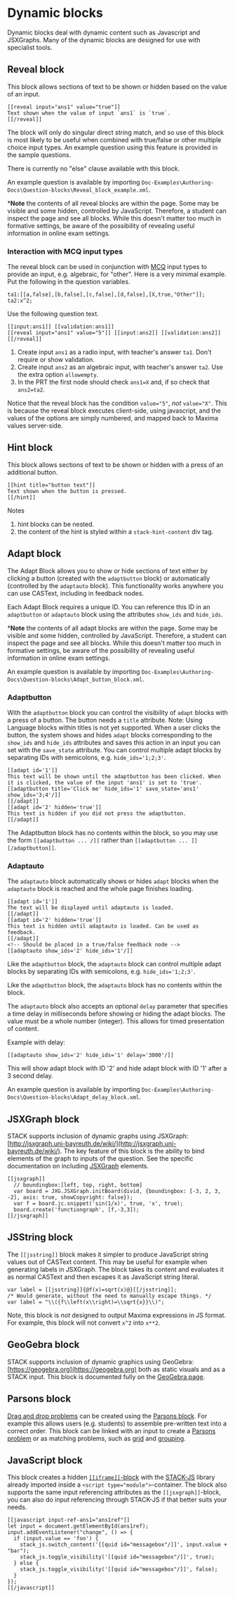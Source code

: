 # Dynamic blocks

Dynamic blocks deal with dynamic content such as Javascript and JSXGraphs.  Many of the dynamic blocks are designed for use with specialist tools.

## Reveal block ##

This block allows sections of text to be shown or hidden based on the value of an input.

```
[[reveal input="ans1" value="true"]]
Text shown when the value of input `ans1` is `true`.
[[/reveal]]
```

The block will only do singular direct string match, and so use of this block is most likely to be useful when combined with true/false or other multiple choice input types.  An example question using this feature is provided in the sample questions.

There is currently no "else" clause available with this block.

An example question is available by importing `Doc-Examples\Authoring-Docs\Question-blocks\Reveal_block_example.xml`.

***Note** the contents of all reveal blocks are within the page.  Some may be visible and some hidden, controlled by JavaScript.  Therefore, a student can inspect the page and see all blocks.  While this doesn't matter too much in formative settings, be aware of the possibility of revealing useful information in online exam settings.


### Interaction with MCQ input types

The reveal block can be used in conjunction with [MCQ](../../Authoring/Inputs/Multiple_choice_input.md) input types to provide an input, e.g. algebraic, for "other".  Here is a very minimal example.  Put the following in the question variables.

    ta1:[[a,false],[b,false],[c,false],[d,false],[X,true,"Other"]];
    ta2:x^2;

Use the following question text.

    [[input:ans1]] [[validation:ans1]]
    [[reveal input="ans1" value="5"]] [[input:ans2]] [[validation:ans2]] [[/reveal]]

1. Create input `ans1` as a radio input, with teacher's answer `ta1`.  Don't require or show validation.
2. Create input `ans2` as an algebraic input, with teacher's answer `ta2`.  Use the extra option `allowempty`.
3. In the PRT the first node should check `ans1=X` and, if so check that `ans2=ta2`.

Notice that the reveal block has the condition `value="5"`, _not_ `value="X"`.  This is because the reveal block executes client-side, using javascript, and the values of the options are simply numbered, and mapped back to Maxima values server-side.

## Hint block ##

This block allows sections of text to be shown or hidden with a press of an additional button.

```
[[hint title="button text"]]
Text shown when the button is pressed.
[[/hint]]
```

Notes

1. hint blocks can be nested.
2. the content of the hint is styled within a `stack-hint-content` div tag.

## Adapt block ##

The Adapt Block allows you to show or hide sections of text either by clicking a button (created with the `adaptbutton` block) or automatically (controlled by the `adaptauto` block). This functionality works anywhere you can use CASText, including in feedback nodes.

Each Adapt Block requires a unique ID. You can reference this ID in an `adaptbutton` or `adaptauto` block using the attributes `show_ids` and `hide_ids`.

***Note** the contents of all adapt blocks are within the page.  Some may be visible and some hidden, controlled by JavaScript.  Therefore, a student can inspect the page and see all blocks.  While this doesn't matter too much in formative settings, be aware of the possibility of revealing useful information in online exam settings.

An example question is available by importing `Doc-Examples\Authoring-Docs\Question-blocks\Adapt_button_block.xml`.

### Adaptbutton

With the `adaptbutton` block you can control the visibility of `adapt` blocks with a press of a button. The button needs a `title` attribute. Note: Using Language blocks within titles is not yet supported.
When a user clicks the button, the system shows and hides `adapt` blocks corresponding to the `show_ids` and `hide_ids` attributes and saves this action in an input you can set with the `save_state` attribute.
You can control multiple adapt blocks by separating IDs with semicolons, e.g. `hide_ids='1;2;3'`.

```
[[adapt id='1']]
This text will be shown until the adaptbutton has been clicked. When it is clicked, the value of the input 'ans1' is set to 'true'.
[[adaptbutton title='Click me' hide_ids='1' save_state='ans1' show_ids='3;4'/]]
[[/adapt]]
[[adapt id='2' hidden='true']]
This text is hidden if you did not press the adaptbutton.
[[/adapt]]
```

The Adaptbutton block has no contents within the block, so you may use the form `[[adaptbutton ... /]]` rather than `[[adaptbutton ... ]][/adaptbutton]]`.

### Adaptauto

The `adaptauto` block automatically shows or hides `adapt` blocks when the `adaptauto` block is reached and the whole page finishes loading.

```
[[adapt id='1']]
The text will be displayed until adaptauto is loaded.
[[/adapt]]
[[adapt id='2' hidden='true']]
This text is hidden until adaptauto is loaded. Can be used as feedback.
[[/adapt]]
<!-- Should be placed in a true/false feedback node -->
[[adaptauto show_ids='2' hide_ids='1'/]]
```

Like the `adaptbutton` block, the `adaptauto` block can control multiple adapt blocks by separating IDs with semicolons, e.g. `hide_ids='1;2;3'`.

Like the `adaptbutton` block, the `adaptauto` block has no contents within the block.

The `adaptauto` block also accepts an optional `delay` parameter that specifies a time delay in milliseconds before showing or hiding the adapt blocks. The value must be a whole number (integer). This allows for timed presentation of content.

Example with delay:
```
[[adaptauto show_ids='2' hide_ids='1' delay='3000'/]]
```
This will show adapt block with ID '2' and hide adapt block with ID '1' after a 3 second delay.

An example question is available by importing `Doc-Examples\Authoring-Docs\Question-blocks\Adapt_delay_block.xml`.

## JSXGraph block ##

STACK supports inclusion of dynamic graphs using JSXGraph: [http://jsxgraph.uni-bayreuth.de/wiki/](http://jsxgraph.uni-bayreuth.de/wiki/). The key feature of this block is the ability to bind elements of the graph to inputs of the question. See the specific documentation on including [JSXGraph](../../Specialist_tools/JSXGraph/index.md) elements.

    [[jsxgraph]]
      // boundingbox:[left, top, right, bottom]
      var board = JXG.JSXGraph.initBoard(divid, {boundingbox: [-3, 2, 3, -2], axis: true, showCopyright: false});
      var f = board.jc.snippet('sin(1/x)', true, 'x', true);
      board.create('functiongraph', [f,-3,3]);
    [[/jsxgraph]]

## JSString block ##

The `[[jsstring]]` block makes it simpler to produce JavaScript string values out of CASText content. This may be useful for example when generating labels in JSXGraph. The block takes its content and evaluates it as normal CASText and then escapes it as JavaScript string literal.

```
var label = [[jsstring]]{@f(x)=sqrt(x)@}[[/jsstring]];
/* Would generate, without the need to manually escape things. */
var label = "\\({f\\left(x\\right)=\\sqrt{x}}\\)";
```

Note, this block is _not_ designed to output Maxima expressions in JS format. For example, this block will not convert `x^2` into `x**2`.

## GeoGebra block ##

STACK supports inclusion of dynamic graphics using GeoGebra: [https://geogebra.org](https://geogebra.org) both as static visuals and as a STACK input.  This block is documented fully on the [GeoGebra page](../../Specialist_tools/GeoGebra/index.md).

## Parsons block ##

[Drag and drop problems](../../Specialist_tools/Drag_and_drop/index.md) can be created using the [Parsons block](../../Specialist_tools/Drag_and_drop/Question_block.md).  For example this allows users (e.g. students) to assemble pre-written text into a correct order.  This block can be linked with an input to create a [Parsons problem](../../Specialist_tools/Drag_and_drop/Parsons.md) or as matching problems, such as [grid](../../Specialist_tools/Drag_and_drop/Grid.md) and [grouping](../../Specialist_tools/Drag_and_drop/Grouping.md).

## JavaScript block ##

This block creates a hidden [`[[iframe]]`-block](Iframe_blocks.md) with the [STACK-JS](../../Specialist_tools/STACK-JS/index.md) library already imported inside a `<script type="module">`-container. The block also supports the same input referencing attributes as the `[[jsxgraph]]`-block, you can also do input referencing through STACK-JS if that better suits your needs.

```
[[javascript input-ref-ans1="ans1ref"]]
let input = document.getElementById(ans1ref);
input.addEventListener("change", () => {
  if (input.value == 'foo') {
    stack_js.switch_content('[[quid id="messagebox"/]]', input.value + "bar");
    stack_js.toggle_visibility('[[quid id="messagebox"/]]', true);
  } else {
    stack_js.toggle_visibility('[[quid id="messagebox"/]]', false);
  }
});
[[/javascript]]
```
